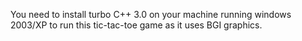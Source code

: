 You need to install turbo C++ 3.0 on your machine running windows 2003/XP to run this tic-tac-toe game as it uses BGI graphics.
